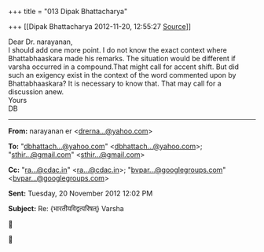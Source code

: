 +++
title = "013 Dipak Bhattacharya"

+++
[[Dipak Bhattacharya	2012-11-20, 12:55:27 [Source](https://groups.google.com/g/bvparishat/c/YuAEYGt0EVU)]]



Dear Dr. narayanan,  
I should add one more point. I do not know the exact context where Bhattabhaaskara made his remarks. The situation would be different if varsha occurred in a compound.That might call for accent shift. But did such an exigency exist in the context of the word commented upon by Bhattabhaaskara? It is necessary to know that. That may call for a discussion anew.  
Yours  
DB  

  

  

------------------------------------------------------------------------

**From:** narayanan er \<[drerna...@yahoo.com]()\>  

**To:** "[dbhattach...@yahoo.com]()" \<[dbhattach...@yahoo.com]()\>; "[sthir...@gmail.com]()" \<[sthir...@gmail.com]()\>  

**Cc:** "[ra...@cdac.in]()" \<[ra...@cdac.in]()\>; "[bvpar...@googlegroups.com]()" \<[bvpar...@googlegroups.com]()\>  

**Sent:** Tuesday, 20 November 2012 12:02 PM

  
**Subject:** Re: {भारतीयविद्वत्परिषत्} Varsha  





